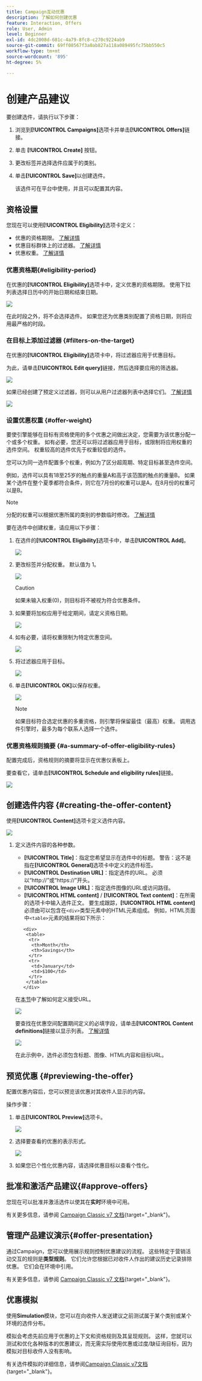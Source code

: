 ```yaml
---
title: Campaign互动优惠
description: 了解如何创建优惠
feature: Interaction, Offers
role: User, Admin
level: Beginner
exl-id: 4dc2008d-681c-4a79-8fc8-c270c9224ab9
source-git-commit: 69ff08567f3a0ab827a118a089495fc75bb550c5
workflow-type: tm+mt
source-wordcount: '895'
ht-degree: 5%

---
```


# 创建产品建议

要创建选件，请执行以下步骤：

1. 浏览到&#x200B;**[!UICONTROL Campaigns]**&#x200B;选项卡并单击&#x200B;**[!UICONTROL Offers]**&#x200B;链接。

1. 单击 **[!UICONTROL Create]** 按钮。

1. 更改标签并选择选件应属于的类别。

1. 单击&#x200B;**[!UICONTROL Save]**&#x200B;以创建选件。

   该选件可在平台中使用，并且可以配置其内容。

## 资格设置

您现在可以使用&#x200B;**[!UICONTROL Eligibility]**&#x200B;选项卡定义：

* 优惠的资格期限。 [了解详情](#eligibility-period)
* 优惠目标群体上的过滤器。 [了解详情](#filters-on-the-target)
* 优惠权重。 [了解详情](#offer-weight)

### 优惠资格期{#eligibility-period}

在优惠的&#x200B;**[!UICONTROL Eligibility]**&#x200B;选项卡中，定义优惠的资格期限。 使用下拉列表选择日历中的开始日期和结束日期。

![](assets/offer_eligibility_create_002.png)

在此时段之外，将不会选择选件。 如果您还为优惠类别配置了资格日期，则将应用最严格的时段。

### 在目标上添加过滤器 {#filters-on-the-target}

在优惠的&#x200B;**[!UICONTROL Eligibility]**&#x200B;选项卡中，将过滤器应用于优惠目标。

为此，请单击&#x200B;**[!UICONTROL Edit query]**&#x200B;链接，然后选择要应用的筛选器。

![](assets/offer_eligibility_create_003.png)

如果已经创建了预定义过滤器，则可以从用户过滤器列表中选择它们。 [了解详情](interaction-predefined-filters.md)

![](assets/offer_eligibility_create_004.png)

### 设置优惠权重 {#offer-weight}

要使引擎能够在目标有资格使用的多个优惠之间做出决定，您需要为该优惠分配一个或多个权重。 如有必要，您还可以将过滤器应用于目标，或限制将应用权重的选件空间。 权重较高的选件优先于权重较低的选件。

您可以为同一选件配置多个权重，例如为了区分超周期、特定目标甚至选件空间。

例如，选件可以具有18至25岁的触点的重量A和高于该范围的触点的重量B。 如果某个选件在整个夏季都符合条件，则它在7月份的权重可以是A，在8月份的权重可以是B。

>[!NOTE]
>
>分配的权重可以根据优惠所属的类别的参数临时修改。 [了解详情](interaction-offer-catalog.md#creating-offer-categories)

要在选件中创建权重，请应用以下步骤：

1. 在选件的&#x200B;**[!UICONTROL Eligibility]**&#x200B;选项卡中，单击&#x200B;**[!UICONTROL Add]**。

   ![](assets/offer_weight_create_001.png)

1. 更改标签并分配权重。 默认值为 1。

   ![](assets/offer_weight_create_006.png)

   >[!CAUTION]
   >
   >如果未输入权重(0)，则目标将不被视为符合优惠条件。

1. 如果要将加权应用于给定期间，请定义资格日期。

   ![](assets/offer_weight_create_002.png)

1. 如有必要，请将权重限制为特定优惠空间。

   ![](assets/offer_weight_create_003.png)

1. 将过滤器应用于目标。

   ![](assets/offer_weight_create_004.png)

1. 单击&#x200B;**[!UICONTROL OK]**&#x200B;以保存权重。

   ![](assets/offer_weight_create_005.png)

   >[!NOTE]
   >
   >如果目标符合选定优惠的多重资格，则引擎将保留最佳（最高）权重。 调用选件引擎时，最多为每个联系人选择一个选件。

### 优惠资格规则摘要 {#a-summary-of-offer-eligibility-rules}

配置完成后，资格规则的摘要将显示在优惠仪表板上。

要查看它，请单击&#x200B;**[!UICONTROL Schedule and eligibility rules]**&#x200B;链接。

![](assets/offer_eligibility_create_005.png)

## 创建选件内容 {#creating-the-offer-content}

使用&#x200B;**[!UICONTROL Content]**&#x200B;选项卡定义选件内容。

![](assets/offer_content_create_001.png)

1. 定义选件内容的各种参数。

   * **[!UICONTROL Title]**：指定您希望显示在选件中的标题。 警告：这不是指在&#x200B;**[!UICONTROL General]**&#x200B;选项卡中定义的选件标签。
   * **[!UICONTROL Destination URL]**：指定选件的URL。 必须以“http://”或“https://”开头。
   * **[!UICONTROL Image URL]**：指定选件图像的URL或访问路径。
   * **[!UICONTROL HTML content]** / **[!UICONTROL Text content]**：在所需的选项卡中输入选件正文。 要生成跟踪，**[!UICONTROL HTML content]**&#x200B;必须由可以包含在`<div>`类型元素中的HTML元素组成。 例如，HTML页面中`<table>`元素的结果将如下所示：

   ```
      <div> 
       <table>
        <tr>
         <th>Month</th>
         <th>Savings</th>   
        </tr>   
        <tr>    
         <td>January</td>
         <td>$100</td>   
        </tr> 
       </table> 
      </div>
   ```

   在[本节](interaction-offer-spaces.md#configuring-the-status-when-the-proposition-is-accepted)中了解如何定义接受URL。

   ![](assets/offer_content_create_002.png)

   要查找在优惠空间配置期间定义的必填字段，请单击&#x200B;**[!UICONTROL Content definitions]**&#x200B;链接以显示列表。 [了解详情](interaction-offer-spaces.md)

   ![](assets/offer_content_create_003.png)

   在此示例中，选件必须包含标题、图像、HTML内容和目标URL。

## 预览优惠 {#previewing-the-offer}

配置优惠内容后，您可以预览该优惠对其收件人显示的内容。

操作步骤：

1. 单击&#x200B;**[!UICONTROL Preview]**&#x200B;选项卡。

   ![](assets/offer_preview_create_001.png)

1. 选择要查看的优惠的表示形式。

   ![](assets/offer_preview_create_002.png)

1. 如果您已个性化优惠内容，请选择优惠目标以查看个性化。

<!--

## Create a hypothesis on an offer {#creating-a-hypothesis-on-an-offer}

You can create hypotheses on your offer propositions. This lets you determine the impact of your offers on purchases carried out for the product concerned.

>[!NOTE]
>
>These hypotheses are carried out via Response Manager. Please check your license agreement.

Hypotheses carried out on an offer proposition are referenced in their **[!UICONTROL Measure]** tab.

Creating hypotheses is detailed in [this page](../../campaign/using/about-response-manager.md).

-->

## 批准和激活产品建议{#approve-offers}

您现在可以批准并激活选件以使其在&#x200B;**实时**&#x200B;环境中可用。

有关更多信息，请参阅 [Campaign Classic v7 文档](https://experienceleague.adobe.com/docs/campaign-classic/using/managing-offers/managing-an-offer-catalog/approving-and-activating-an-offer.html#approving-offer-content){target="_blank"}。

## 管理产品建议演示{#offer-presentation}

通过Campaign，您可以使用展示规则控制优惠建议的流程。 这些特定于营销活动交互的规则是&#x200B;**类型规则**。 它们允许您根据已对收件人作出的建议历史记录排除优惠。 它们会在环境中引用。

有关更多信息，请参阅 [Campaign Classic v7 文档](https://experienceleague.adobe.com/docs/campaign-classic/using/managing-offers/managing-an-offer-catalog/managing-offer-presentation.html#managing-offers){target="_blank"}。

## 优惠模拟

使用&#x200B;**Simulation**&#x200B;模块，您可以在向收件人发送建议之前测试属于某个类别或某个环境的选件分布。

模拟会考虑先前应用于优惠的上下文和资格规则及其呈现规则。 这样，您就可以测试和优化各种版本的优惠建议，而无需实际使用优惠或过度/缺征询目标，因为模拟对目标收件人没有影响。

有关选件模拟的详细信息，请参阅[Campaign Classic v7文档](https://experienceleague.adobe.com/docs/campaign-classic/using/managing-offers/simulating-offers/about-offers-simulation.html){target="_blank"}。
